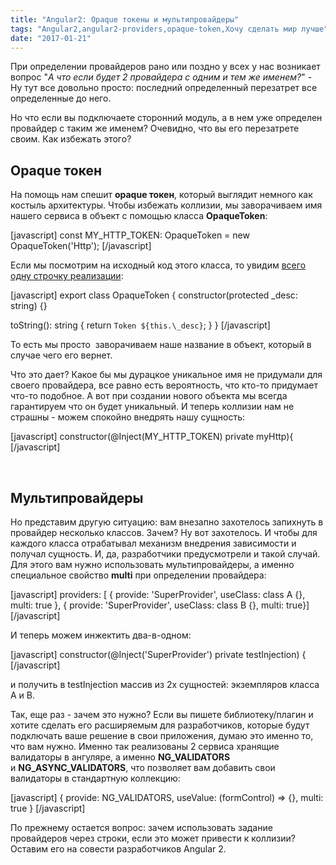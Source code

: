 ```yaml
---
title: "Angular2: Opaque токены и мультипровайдеры"
tags: "Angular2,angular2-providers,opaque-token,Хочу сделать мир лучше"
date: "2017-01-21"
---
```


При определении провайдеров рано или поздно у всех у нас возникает вопрос "_А что если будет 2 провайдера с одним и тем же именем?_" - Ну тут все довольно просто: последний определенный перезатрет все определенные до него.

Но что если вы подключаете сторонний модуль, а в нем уже определен провайдер с таким же именем? Очевидно, что вы его перезатрете своим. Как избежать этого?

## Opaque токен

На помощь нам спешит **opaque токен**, который выглядит немного как костыль архитектуры. Чтобы избежать коллизии, мы заворачиваем имя нашего сервиса в объект с помощью класса **OpaqueToken**:

[javascript] const MY\_HTTP\_TOKEN: OpaqueToken = new OpaqueToken('Http'); [/javascript]

Если мы посмотрим на исходный код этого класса, то увидим [всего одну строчку реализации](https://github.com/angular/angular/blob/d169c2434e3b5cd5991e38ffd8904e0919f11788/modules/%40angular/core/src/di/injection_token.ts#L35):

[javascript] export class OpaqueToken { constructor(protected \_desc: string) {}

toString(): string { return `Token ${this.\_desc}`; } } [/javascript]

То есть мы просто  заворачиваем наше название в объект, который в случае чего его вернет.

Что это дает? Какое бы мы дурацкое уникальное имя не придумали для своего провайдера, все равно есть вероятность, что кто-то придумает что-то подобное. А вот при создании нового объекта мы всегда гарантируем что он будет уникальный. И теперь коллизии нам не страшны - можем спокойно внедрять нашу сущность:

[javascript] constructor(@Inject(MY\_HTTP\_TOKEN) private myHttp){ [/javascript]

 

## Мультипровайдеры

Но представим другую ситуацию: вам внезапно захотелось запихнуть в провайдер несколько классов. Зачем? Ну вот захотелось. И чтобы для каждого класса отрабатывал механизм внедрения зависимости и получал сущность. И, да, разработчики предусмотрели и такой случай. Для этого вам нужно использовать мультипровайдеры, а именно специальное свойство **multi** при определении провайдера:

[javascript] providers: [ { provide: 'SuperProvider', useClass: class A {}, multi: true }, { provide: 'SuperProvider', useClass: class B {}, multi: true}] [/javascript]

И теперь можем инжектить два-в-одном:

[javascript] constructor(@Inject('SuperProvider') private testInjection) { [/javascript]

и получить в testInjection массив из 2х сущностей: экземпляров класса A и B.

Так, еще раз - зачем это нужно? Если вы пишете библиотеку/плагин и хотите сделать его расширяемым для разработчиков, которые будут подключать ваше решение в свои приложения, думаю это именно то, что вам нужно. Именно так реализованы 2 сервиса хранящие валидаторы в ангуляре, а именно **NG\_VALIDATORS** и **NG\_ASYNC\_VALIDATORS**, что позволяет вам добавить свои валидаторы в стандартную коллекцию:

[javascript] { provide: NG\_VALIDATORS, useValue: (formControl) => {}, multi: true } [/javascript]

По прежнему остается вопрос: зачем использовать задание провайдеров через строки, если это может привести к коллизии? Оставим его на совести разработчиков Angular 2.
